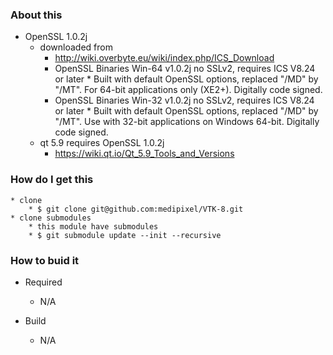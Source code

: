 ### About this ###
* OpenSSL 1.0.2j 
   * downloaded from 
		* http://wiki.overbyte.eu/wiki/index.php/ICS_Download
		* OpenSSL Binaries Win-64 v1.0.2j no SSLv2, requires ICS V8.24 or later
			   * Built with default OpenSSL options, replaced "/MD" by "/MT". For 64-bit applications only (XE2+). Digitally code signed.
		* OpenSSL Binaries Win-32 v1.0.2j no SSLv2, requires ICS V8.24 or later
			   * Built with default OpenSSL options, replaced "/MD" by "/MT". Use with 32-bit applications on Windows 64-bit. Digitally code signed.
   * qt 5.9 requires OpenSSL 1.0.2j
		* https://wiki.qt.io/Qt_5.9_Tools_and_Versions

### How do I get this ###
	* clone
		* $ git clone git@github.com:medipixel/VTK-8.git
	* clone submodules
	    * this module have submodules
		* $ git submodule update --init --recursive
      
### How to buid it ###
* Required
   * N/A

* Build
   * N/A

